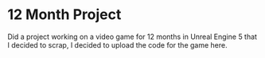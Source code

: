 # 12 Month Project

Did a project working on a video game for 12 months in Unreal Engine 5 that I decided to scrap, I decided to upload the code for the game here.
